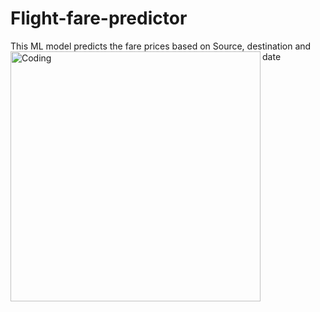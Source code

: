 # Flight-fare-predictor
This ML model predicts the fare prices based on Source, destination and date
<img align="left" alt="Coding" width="400" src="[https://upload.wikimedia.org/wikipedia/commons/thumb/5/55/Tenerife-airport-disaster-crash-animation.gif/1200px-Tenerife-airport-disaster-crash-animation.gif](https://media.tenor.com/Yfd0Hf7yQZkAAAAM/airfare-airline.gif)https://media.tenor.com/Yfd0Hf7yQZkAAAAM/airfare-airline.gif">
